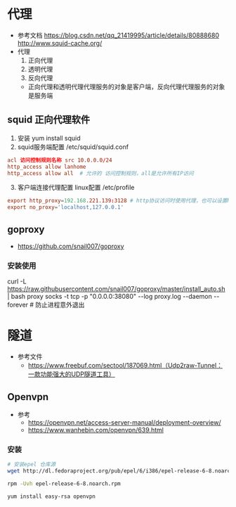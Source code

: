 # 代理
- 参考文档 https://blog.csdn.net/qq_21419995/article/details/80888680
http://www.squid-cache.org/
- 代理
    1. 正向代理 
    2. 透明代理
    3. 反向代理
    - 正向代理和透明代理代理服务的对象是客户端，反向代理代理服务的对象是服务端

## squid 正向代理软件
1. 安装
yum install squid
2. squid服务端配置 
/etc/squid/squid.conf
```conf
acl 访问控制规则名称 src 10.0.0.0/24 
http_access allow lanhome
http_access allow all  # 允许的 访问控制规则，all是允许所有IP访问
```
3. 客户端连接代理配置
linux配置 /etc/profile
```conf
export http_proxy=192.168.221.139:3128 # http协议访问时使用代理，也可以设置https，ftp等协议
export no_proxy='localhost,127.0.0.1'
```

## goproxy
- https://github.com/snail007/goproxy

### 安装使用
curl -L https://raw.githubusercontent.com/snail007/goproxy/master/install_auto.sh | bash
proxy socks -t tcp -p "0.0.0.0:38080"
--log proxy.log 
--daemon
--forever # 防止进程意外退出

# 隧道
- 参考文件
    - https://www.freebuf.com/sectool/187069.html（Udp2raw-Tunnel：一款功能强大的UDP隧道工具）

## Openvpn
- 参考
    - https://openvpn.net/access-server-manual/deployment-overview/
    - https://www.wanhebin.com/openvpn/639.html
### 安装
```bash
# 安装epel 仓库源
wget http://dl.fedoraproject.org/pub/epel/6/i386/epel-release-6-8.noarch.rpm

rpm -Uvh epel-release-6-8.noarch.rpm

yum install easy-rsa openvpn
```